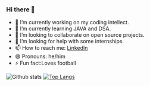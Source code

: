 ### Hi there 👋

- 🔭 I’m currently working on my coding intellect.
- 🌱 I’m currently learning JAVA and DSA.
- 👯 I’m looking to collaborate on open source projects.
- 🤔 I’m looking for help with some internships.
- 📫 How to reach me: [LinkedIn](https://www.linkedin.com/in/siddharth-raj-0a2292208/)
- 😄 Pronouns: he/him
- ⚡ Fun fact:Loves football



![Github stats](https://github-readme-stats.vercel.app/api?username=Siddharthraj7)
[![Top Langs](https://github-readme-stats.vercel.app/api/top-langs/?username=yushi1007&layout=compact)](https://github.com/Siddharthraj7)
